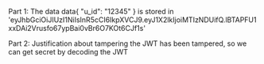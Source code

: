 Part 1: The data
data{ "u_id": "12345" } is stored in 'eyJhbGciOiJIUzI1NiIsInR5cCI6IkpXVCJ9.eyJ1X2lkIjoiMTIzNDUifQ.lBTAPFU1xxDAi2Vrusfo67ypBai0vBr6O7KOt6CJf1s'

Part 2: Justification about tampering
the JWT has been tampered, so we can get secret by decoding the JWT